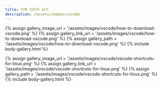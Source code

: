 ```yaml
---
title: 전체 이미지 보기
description: /assets/images/vscode
---
```




{% assign gallery_image_url = '/assets/images/vscode/how-to-download-vscode.png' %}
{% assign gallery_link_url = '/assets/images/vscode/how-to-download-vscode.png' %}
{% assign gallery_path = '/assets/images/vscode/how-to-download-vscode.png' %}
{% include body-gallery.html %}

{% assign gallery_image_url = '/assets/images/vscode/vscode-shortcuts-for-linux.png' %}
{% assign gallery_link_url = '/assets/images/vscode/vscode-shortcuts-for-linux.png' %}
{% assign gallery_path = '/assets/images/vscode/vscode-shortcuts-for-linux.png' %}
{% include body-gallery.html %}
